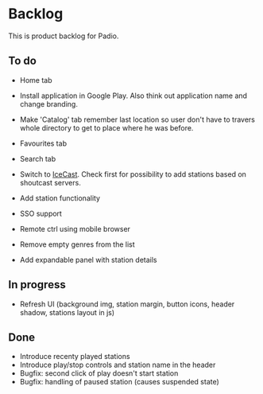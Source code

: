 Backlog
=======

This is product backlog for Padio.

To do
-----
* Home tab

* Install application in Google Play. Also think out application name and change branding.

* Make 'Catalog' tab remember last location so user don't have to travers
  whole directory to get to place where he was before.

* Favourites tab

* Search tab

* Switch to [IceCast](http://api.dir.xiph.org/experimental/full). Check first for possibility to add stations based on shoutcast servers.

* Add station functionality

* SSO support

* Remote ctrl using mobile browser

* Remove empty genres from the list

* Add expandable panel with station details

In progress
-----------
* Refresh UI (background img, station margin, button icons, header shadow, stations layout in js)


Done
----
* Introduce recenty played stations
* Introduce play/stop controls and station name in the header
* Bugfix: second click of play doesn't start station
* Bugfix: handling of paused station (causes suspended state)

